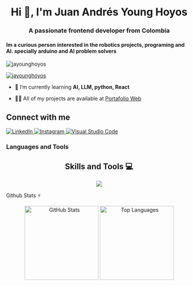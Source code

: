 <h1 align="center">Hi 👋, I'm Juan Andrés Young Hoyos</h1>
<h3 align="center">A passionate frontend developer from Colombia</h3>
<h4>Im a curious person interested in the robotics projects, programing and AI. specially arduino and AI problem solvers </h4>

<p align="left"> <img src="https://komarev.com/ghpvc/?username=jayounghoyos&label=Profile%20views&color=0e75b6&style=flat" alt="jayounghoyos" /> </p>

<p align="left"> <a href="https://github.com/ryo-ma/github-profile-trophy"><img src="https://github-profile-trophy.vercel.app/?username=jayounghoyos" alt="jayounghoyos" /></a> </p>

- 🌱 I’m currently learning **AI, LLM, python, React**

- 👨‍💻 All of my projects are available at [Portafolio Web](https://portafolio-web-nine-lyart.vercel.app/)

<h2>Connect with me</h2>
<p>
  <a href="https://www.linkedin.com/in/juan-andres-young-hoyos-9a3712236/">
    <img alt="LinkedIn"
      src="https://img.shields.io/badge/linkedin%20-%230077B5.svg?&style=for-the-badge&logo=linkedin&logoColor=white" />
  </a>
  <a href="https://www.instagram.com/juan_andres_young_hoyos/">
    <img alt="Instagram"
      src="https://img.shields.io/badge/jayounghoyos%20-%23E4405F.svg?&style=for-the-badge&logo=Instagram&logoColor=white" />
  </a> 
  <a href="https://gist.github.com/jayounghoyos/d062cf824d5007105aa2ea32d6e988e2">
    <img alt="Visual Studio Code"
      src="https://img.shields.io/badge/Visual%20Studio%20Code-0078d7.svg?&style=for-the-badge&logo=visual-studio-code&logoColor=white" />
  </a>
</p>

<!--- stats (start) -->
<h3 align="left">Languages and Tools</h3>
<h2 align="center">Skills and Tools 💻</h2>
<p align="center">
  <a href="https://skillicons.dev">
    <img src="https://skillicons.dev/icons?i=arch,arduino,bash,bootstrap,c,cpp,cmake,css,discord,docker,figma,github,gmail,html,java,js,latex,linux,mongodb,mysql,notion,obsidian,py,r,replit,ts,vim,vscode,windows" />
  </a>
</p>
  
<summary>Github Stats ⚡</summary>
<p align="center">
  <img height="200" src="https://github-readme-stats.vercel.app/api?username=jayounghoyos&include_all_commits=true&hide_border=true&show_icons=true&rank_icon=percentile&card_width=350&exclude_repo=github-readme-stats&theme=onedark&line_height=30&custom_title=jayounghoyos%27s+Github+stats" alt="GitHub Stats"/>
  
  <img height="200" src="https://github-readme-stats.vercel.app/api/top-langs/?username=jayounghoyos&layout=donut&langs_count=5&hide_title=true&role=owner,collaborator&theme=onedark&card_width=300&hide_border=true&custom_title=SantiGomez2519%27s+Language+stats&hide=html,css,shell" alt="Top Languages"/>
</p>



<!--- stats (end) -->



